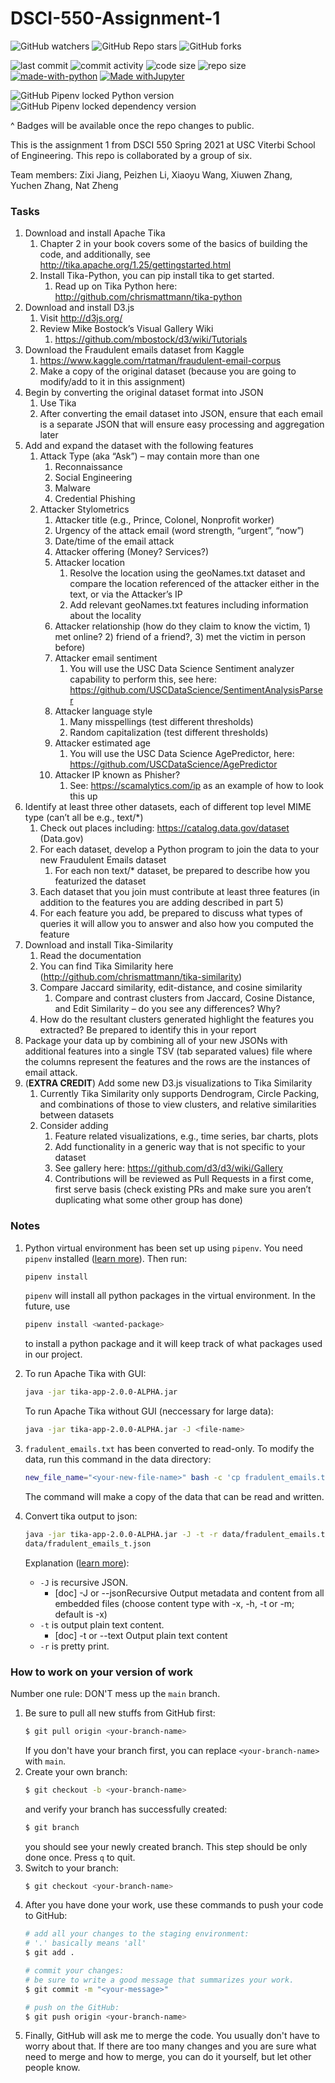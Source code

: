 # DSCI-550-Assignment-1

![GitHub watchers](https://img.shields.io/github/watchers/Anthonyive/DSCI-550-Assignment-1?style=social)
![GitHub Repo stars](https://img.shields.io/github/stars/Anthonyive/DSCI-550-Assignment-1?style=social)
![GitHub forks](https://img.shields.io/github/forks/Anthonyive/DSCI-550-Assignment-1?style=social)

![last commit](https://img.shields.io/github/last-commit/Anthonyive/DSCI-550-Assignment-1?style=flat-square)
![commit activity](https://img.shields.io/github/commit-activity/m/Anthonyive/DSCI-550-Assignment-1?style=flat-square)
![code size](https://img.shields.io/github/languages/code-size/Anthonyive/DSCI-550-Assignment-1?style=flat-square)
![repo size](https://img.shields.io/github/repo-size/Anthonyive/DSCI-550-Assignment-1?style=flat-square)
[![made-with-python](https://img.shields.io/badge/Made%20with-Python-1f425f.svg?style=flat-square)](https://www.python.org/)
[![Made withJupyter](https://img.shields.io/badge/Made%20with-Jupyter-orange?style=flat-square&logo=Jupyter)](https://jupyter.org/try)

![GitHub Pipenv locked Python version](https://img.shields.io/github/pipenv/locked/python-version/Anthonyive/DSCI-550-Assignment-1?style=flat-square)
![GitHub Pipenv locked dependency version](https://img.shields.io/github/pipenv/locked/dependency-version/Anthonyive/DSCI-550-Assignment-1/tensorflow?style=flat-square)

^ Badges will be available once the repo changes to public.

This is the assignment 1 from DSCI 550 Spring 2021 at USC Viterbi School of Engineering. This repo is collaborated by a group of six.

Team members: Zixi Jiang, Peizhen Li, Xiaoyu Wang, Xiuwen Zhang, Yuchen Zhang, Nat Zheng

### Tasks

1. Download and install Apache Tika
   1. Chapter 2 in your book covers some of the basics of building the code, and additionally, see http://tika.apache.org/1.25/gettingstarted.html
   2. Install Tika-Python, you can pip install tika to get started.
      1. Read up on Tika Python here: http://github.com/chrismattmann/tika-python
2. Download and install D3.js
   1. Visit http://d3js.org/
   2. Review Mike Bostock’s Visual Gallery Wiki
      1. https://github.com/mbostock/d3/wiki/Tutorials
3. Download the Fraudulent emails dataset from Kaggle
   1. https://www.kaggle.com/rtatman/fraudulent-email-corpus
   2. Make a copy of the original dataset (because you are going to modify/add to it in this assignment)
4. Begin by converting the original dataset format into JSON
   1. Use Tika
   2. After converting the email dataset into JSON, ensure that each email is a separate JSON that will ensure easy processing and aggregation later
5. Add and expand the dataset with the following features
   1. Attack Type (aka “Ask”) – may contain more than one
      1. Reconnaissance
      2. Social Engineering
      3. Malware
      4. Credential Phishing
   2. Attacker Stylometrics
      1. Attacker title (e.g., Prince, Colonel, Nonprofit worker)
      2. Urgency of the attack email (word strength, “urgent”, “now”)
      3. Date/time of the email attack
      4. Attacker offering (Money? Services?)
      5. Attacker location
         1. Resolve the location using the geoNames.txt dataset and compare the location referenced of the attacker either in the text, or via the Attacker’s IP
         2. Add relevant geoNames.txt features including information about the locality
      6. Attacker relationship (how do they claim to know the victim, 1) met online? 2) friend of a friend?, 3) met the victim in person before)
      7. Attacker email sentiment
         1. You will use the USC Data Science Sentiment analyzer capability to perform this, see here: https://github.com/USCDataScience/SentimentAnalysisParser
      8. Attacker language style
         1. Many misspellings (test different thresholds)
         2. Random capitalization (test different thresholds)
      9. Attacker estimated age
         1. You will use the USC Data Science AgePredictor, here: https://github.com/USCDataScience/AgePredictor
      10. Attacker IP known as Phisher?
          1. See: ​https://scamalytics.com/ip as an example of how to look this up
6. Identify at least three other datasets, each of different top level MIME type (can’t all be e.g., text/*)
   1. Check out places including: https://catalog.data.gov/dataset (Data.gov)
   2. For each dataset, develop a Python program to join the data to your new Fraudulent Emails dataset
      1. For each non text/* dataset, be prepared to describe how you featurized the dataset
   3. Each dataset that you join must contribute at least three features (in addition to the features you are adding described in part 5)
   4. For each feature you add, be prepared to discuss what types of queries it will allow you to answer and also how you computed the feature
7. Download and install Tika-Similarity
   1. Read the documentation
   2. You can find Tika Similarity here (http://github.com/chrismattmann/tika-similarity)
   3. Compare Jaccard similarity, edit-distance, and cosine similarity
      1. Compare and contrast clusters from Jaccard, Cosine Distance, and Edit Similarity – do you see any differences? Why?
   4. How do the resultant clusters generated highlight the features you extracted? Be prepared to identify this in your report
8. Package your data up by combining all of your new JSONs with additional features into a single TSV (tab separated values) file where the columns represent the features and the rows are the instances of email attack.
9. (**EXTRA CREDIT**) Add some new D3.js visualizations to Tika Similarity
   1. Currently Tika Similarity only supports Dendrogram, Circle Packing, and combinations of those to view clusters, and relative similarities between datasets
   2. Consider adding
      1. Feature related visualizations, e.g., time series, bar charts, plots
      2. Add functionality in a generic way that is not specific to your dataset
      3. See gallery here: https://github.com/d3/d3/wiki/Gallery
      4. Contributions will be reviewed as Pull Requests in a first come, first serve basis (check existing PRs and make sure you aren’t duplicating what some other group has done)

### Notes

1. Python virtual environment has been set up using `pipenv`. You need `pipenv` installed ([learn more](https://pipenv-fork.readthedocs.io/en/latest/)). Then run:

   ```bash
   pipenv install
   ```

   `pipenv` will install all python packages in the virtual environment. In the future, use

   ```bash
   pipenv install <wanted-package>
   ```

   to install a python package and it will keep track of what packages used in our project.

2. To run Apache Tika with GUI:

   ```bash
   java -jar tika-app-2.0.0-ALPHA.jar
   ```

   To run Apache Tika without GUI (neccessary for large data):

   ```bash
   java -jar tika-app-2.0.0-ALPHA.jar -J <file-name>
   ```

3. `fradulent_emails.txt` has been converted to read-only. To modify the data, run this command in the data directory:

   ```bash
   new_file_name="<your-new-file-name>" bash -c 'cp fradulent_emails.txt ${new_file_name}; chmod 0644 ${new_file_name}'
   ```

   The command will make a copy of the data that can be read and written.
   
4. Convert tika output to json:

   ```bash
   java -jar tika-app-2.0.0-ALPHA.jar -J -t -r data/fradulent_emails.txt >
   data/fradulent_emails_t.json
   ```

   Explanation ([learn more](http://tika.apache.org/1.25/gettingstarted.html)): 

   - `-J` is recursive JSON.
     - [doc] -J  or --jsonRecursive Output metadata and content from all embedded files (choose content type with -x, -h, -t or -m; default is -x)
   - `-t` is output plain text content.
     - [doc]  -t  or --text          Output plain text content
   - `-r` is pretty print.

### How to work on your version of work
Number one rule: DON'T mess up the `main` branch.
1. Be sure to pull all new stuffs from GitHub first:
   ```bash
   $ git pull origin <your-branch-name>
   ```
   If you don't have your branch first, you can replace `<your-branch-name>` with `main`.
3. Create your own branch:
   ```bash
   $ git checkout -b <your-branch-name>
   ```
   and verify your branch has successfully created:
   ```bash
   $ git branch
   ```
   you should see your newly created branch. This step should be only done once. Press `q` to quit.
3. Switch to your branch:
   ```bash
   $ git checkout <your-branch-name>
   ```
4. After you have done your work, use these commands to push your code to GitHub:
   ```bash
   # add all your changes to the staging environment:
   # '.' basically means 'all'
   $ git add .
   ```
   ```bash
   # commit your changes:
   # be sure to write a good message that summarizes your work.
   $ git commit -m "<your-message>"
   ```
   ```bash
   # push on the GitHub:
   $ git push origin <your-branch-name>
   ```
4. Finally, GitHub will ask me to merge the code. You usually don't have to worry about that. If there are too many changes and you are sure what need to merge and how to merge, you can do it yourself, but let other people know.
